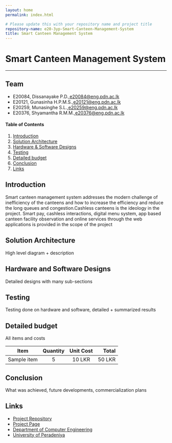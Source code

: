```yaml
---
layout: home
permalink: index.html

# Please update this with your repository name and project title
repository-name: e20-3yp-Smart-Canteen-Management-System
title: Smart Canteen Management System
---
```


[comment]: # "This is the standard layout for the project, but you can clean this and use your own template"

# Smart Canteen Management System
---

## Team
-  E20084, Dissanayake P.D.,e20084@eng.pdn.ac.lk <br>
-  E20121, Gunasinha H.P.M.S.,e20121@eng.pdn.ac.lk <br>
-  E20259, Munasinghe S.L.,e20259@eng.pdn.ac.lk <br>
-  E20376, Shyamantha R.M.M.,e20376@eng.pdn.ac.lk <br>

<!-- Image (photo/drawing of the final hardware) should be here .-->

<!-- This is a sample image, to show how to add images to your page. To learn more options, please refer [this](https://projects.ce.pdn.ac.lk/docs/faq/how-to-add-an-image/) -->

<!-- ![Sample Image](./images/sample.png) -->

#### Table of Contents
1. [Introduction](#introduction)
2. [Solution Architecture](#solution-architecture )
3. [Hardware & Software Designs](#hardware-and-software-designs)
4. [Testing](#testing)
5. [Detailed budget](#detailed-budget)
6. [Conclusion](#conclusion)
7. [Links](#links)

## Introduction

Smart canteen management system addresses the modern challenge of inefficiency of the canteens and how to increase the efficiency and reduce the long queues and congestion.Cashless canteens is the ideology in the project. Smart pay, cashless interactions, digital menu system, app based canteen facility observation and online services through the web applications is provided in the scope of the project


## Solution Architecture

High level diagram + description

## Hardware and Software Designs

Detailed designs with many sub-sections

## Testing

Testing done on hardware and software, detailed + summarized results

## Detailed budget

All items and costs

| Item          | Quantity  | Unit Cost  | Total  |
| ------------- |:---------:|:----------:|-------:|
| Sample item   | 5         | 10 LKR     | 50 LKR |

## Conclusion

What was achieved, future developments, commercialization plans

## Links

- [Project Repository](https://github.com/cepdnaclk/e20-3yp-Smart-Canteen-Management-System/)
- [Project Page](https://cepdnaclk.github.io/e20-3yp-Smart-Canteen-Management-System/)
- [Department of Computer Engineering](http://www.ce.pdn.ac.lk/)
- [University of Peradeniya](https://eng.pdn.ac.lk/)

[//]: # (Please refer this to learn more about Markdown syntax)
[//]: # (https://github.com/adam-p/markdown-here/wiki/Markdown-Cheatsheet)
